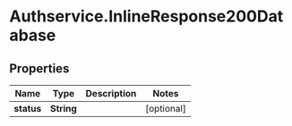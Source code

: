 # Authservice.InlineResponse200Database

## Properties
Name | Type | Description | Notes
------------ | ------------- | ------------- | -------------
**status** | **String** |  | [optional] 


